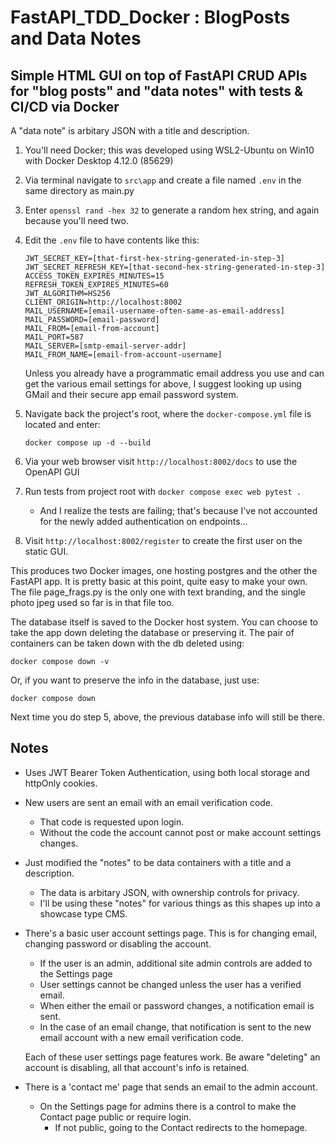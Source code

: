 # FastAPI_TDD_Docker : BlogPosts and Data Notes

## Simple HTML GUI on top of FastAPI CRUD APIs for "blog posts" and "data notes" with tests & CI/CD via Docker

A "data note" is arbitary JSON with a title and description.

1. You'll need Docker; this was developed using WSL2-Ubuntu on Win10 with Docker Desktop 4.12.0 (85629)
2. Via terminal navigate to `src\app` and create a file named `.env` in the same directory as main.py
3. Enter `openssl rand -hex 32` to generate a random hex string, and again because you'll need two.
4. Edit the `.env` file to have contents like this:

    ```text
    JWT_SECRET_KEY=[that-first-hex-string-generated-in-step-3]
    JWT_SECRET_REFRESH_KEY=[that-second-hex-string-generated-in-step-3]
    ACCESS_TOKEN_EXPIRES_MINUTES=15
    REFRESH_TOKEN_EXPIRES_MINUTES=60
    JWT_ALGORITHM=HS256
    CLIENT_ORIGIN=http://localhost:8002
    MAIL_USERNAME=[email-username-often-same-as-email-address]
    MAIL_PASSWORD=[email-password]
    MAIL_FROM=[email-from-account]
    MAIL_PORT=587
    MAIL_SERVER=[smtp-email-server-addr]
    MAIL_FROM_NAME=[email-from-account-username]
    ```

    Unless you already have a programmatic email address you use and can get the various
    email settings for above, I suggest looking up using GMail and their secure app email password system.

5. Navigate back the project's root, where the `docker-compose.yml` file is located and enter:

    ```text
    docker compose up -d --build
    ```

6. Via your web browser visit `http://localhost:8002/docs` to use the OpenAPI GUI
7. Run tests from project root with `docker compose exec web pytest .`

   * And I realize the tests are failing; that's because I've not accounted for the newly added authentication on endpoints...

8. Visit `http://localhost:8002/register` to create the first user on the static GUI.

This produces two Docker images, one hosting postgres and the other the FastAPI app.
It is pretty basic at this point, quite easy to make your own. The file page_frags.py is the only one
with text branding, and the single photo jpeg used so far is in that file too.

The database itself is saved to the Docker host system. You can choose to take the app down deleting
the database or preserving it.
The pair of containers can be taken down with the db deleted using:

`docker compose down -v`

Or, if you want to preserve the info in the database, just use:

`docker compose down`

Next time you do step 5, above, the previous database info will still be there.

## Notes

* Uses JWT Bearer Token Authentication, using both local storage and httpOnly cookies.

* New users are sent an email with an email verification code.
  * That code is requested upon login.
  * Without the code the account cannot post or make account settings changes.

* Just modified the "notes" to be data containers with a title and a description.
  * The data is arbitary JSON, with ownership controls for privacy.
  * I'll be using these "notes" for various things as this shapes up into a showcase type CMS.

* There's a basic user account settings page. This is for changing email, changing password or disabling the account.
  * If the user is an admin, additional site admin controls are added to the Settings page
  * User settings cannot be changed unless the user has a verified email.
  * When either the email or password changes, a notification email is sent.
  * In the case of an email change, that notification is sent to the new email account with a new email verification code.

  Each of these user settings page features work. Be aware "deleting" an account is disabling, all that account's info is retained.

* There is a 'contact me' page that sends an email to the admin account.
  * On the Settings page for admins there is a control to make the Contact page public or require login.
    * If not public, going to the Contact redirects to the homepage.
  